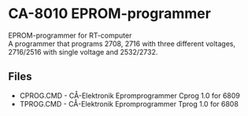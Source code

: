 # CA-8010 EPROM-programmer
EPROM-programmer for RT-computer  
A programmer that programs 2708, 2716 with three different voltages, 2716/2516 with single voltage and 2532/2732.

## Files
* CPROG.CMD  -  CÅ-Elektronik Epromprogrammer Cprog 1.0 for 6809
* TPROG.CMD  -  CÅ-Elektronik Epromprogrammer Tprog 1.0 for 6808
